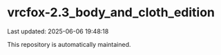 # vrcfox-2.3_body_and_cloth_edition

Last updated: 2025-06-06 19:48:18

This repository is automatically maintained.
